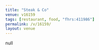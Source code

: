 ```yaml
---
title: "Steak & Co"
venue: v16159
tags: [restaurant, food, "fhrs:411986"]
permalink: /v/16159/
layout: venue
---
```

null